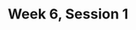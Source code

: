 ---
title: Week 6, Session 1 
published_at: 2024-04-24
snippet: Sound clips
disable_html_sanitization: true
allow_math: true
---